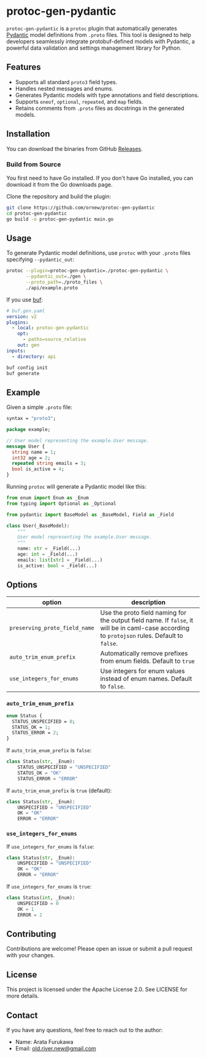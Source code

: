 # protoc-gen-pydantic

`protoc-gen-pydantic` is a `protoc` plugin that automatically generates [Pydantic](https://docs.pydantic.dev/) model definitions from `.proto` files. This tool is designed to help developers seamlessly integrate protobuf-defined models with Pydantic, a powerful data validation and settings management library for Python.

## Features

- Supports all standard `proto3` field types.
- Handles nested messages and enums.
- Generates Pydantic models with type annotations and field descriptions.
- Supports `oneof`, `optional`, `repeated`, and `map` fields.
- Retains comments from `.proto` files as docstrings in the generated models.

## Installation

You can download the binaries from GitHub [Releases](https://github.com/ornew/protoc-gen-pydantic/releases).

### Build from Source

You first need to have Go installed. If you don't have Go installed, you can download it from the Go downloads page.

Clone the repository and build the plugin:

```sh
git clone https://github.com/ornew/protoc-gen-pydantic
cd protoc-gen-pydantic
go build -o protoc-gen-pydantic main.go
```

## Usage

To generate Pydantic model definitions, use `protoc` with your `.proto` files specifying `--pydantic_out`:

```sh
protoc --plugin=protoc-gen-pydantic=./protoc-gen-pydantic \
       --pydantic_out=./gen \
       --proto_path=./proto_files \
       ./api/example.proto
```

If you use [buf](https://buf.build/):

```yaml
# buf.gen.yaml
version: v2
plugins:
  - local: protoc-gen-pydantic
    opt:
      - paths=source_relative
    out: gen
inputs:
  - directory: api
```

```sh
buf config init
buf generate
```

## Example

Given a simple `.proto` file:

```proto
syntax = "proto3";

package example;

// User model representing the example.User message.
message User {
  string name = 1;
  int32 age = 2;
  repeated string emails = 3;
  bool is_active = 4;
}
```

Running `protoc` will generate a Pydantic model like this:

```python
from enum import Enum as _Enum
from typing import Optional as _Optional

from pydantic import BaseModel as _BaseModel, Field as _Field

class User(_BaseModel):
    """
    User model representing the example.User message.
    """
    name: str = _Field(...)
    age: int = _Field(...)
    emails: list[str] = _Field(...)
    is_active: bool = _Field(...)
```

## Options

| option | description |
|--------|-------------|
| `preserving_proto_field_name` | Use the proto field naming for the output field name. If `false`, it will be in caml-case according to `protojson` rules. Default to `false`. |
| `auto_trim_enum_prefix` | Automatically remove prefixes from enum fields. Default to `true` |
| `use_integers_for_enums` | Use integers for enum values instead of enum names. Default to `false`. |

### `auto_trim_enum_prefix`

```proto
enum Status {
  STATUS_UNSPECIFIED = 0;
  STATUS_OK = 1;
  STATUS_ERROR = 2;
}
```

If `auto_trim_enum_prefix` is `false`:

```python
class Status(str, _Enum):
    STATUS_UNSPECIFIED = "UNSPECIFIED"
    STATUS_OK = "OK"
    STATUS_ERROR = "ERROR"
```

If `auto_trim_enum_prefix` is `true` (default):

```python
class Status(str, _Enum):
    UNSPECIFIED = "UNSPECIFIED"
    OK = "OK"
    ERROR = "ERROR"
```

### `use_integers_for_enums`

If `use_integers_for_enums` is `false`:

```python
class Status(str, _Enum):
    UNSPECIFIED = "UNSPECIFIED"
    OK = "OK"
    ERROR = "ERROR"
```

If `use_integers_for_enums` is `true`:

```python
class Status(int, _Enum):
    UNSPECIFIED = 0
    OK = 1
    ERROR = 2
```

## Contributing

Contributions are welcome! Please open an issue or submit a pull request with your changes.

## License

This project is licensed under the Apache License 2.0. See LICENSE for more details.

## Contact

If you have any questions, feel free to reach out to the author:

- Name: Arata Furukawa
- Email: old.river.new@gmail.com
